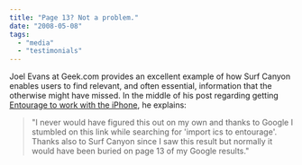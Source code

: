 ```yaml
---
title: "Page 13? Not a problem."
date: "2008-05-08"
tags: 
  - "media"
  - "testimonials"
---
```


Joel Evans at Geek.com provides an excellent example of how Surf Canyon enables users to find relevant, and often essential, information that the otherwise might have missed. In the middle of his post regarding getting [Entourage to work with the iPhone](http://www.geek.com/getting-ical-entourage-exchange-and-itunes-to-play-together-nicely/), he explains:

> "I never would have figured this out on my own and thanks to Google I stumbled on this link while searching for 'import ics to entourage'. Thanks also to Surf Canyon since I saw this result but normally it would have been buried on page 13 of my Google results."
